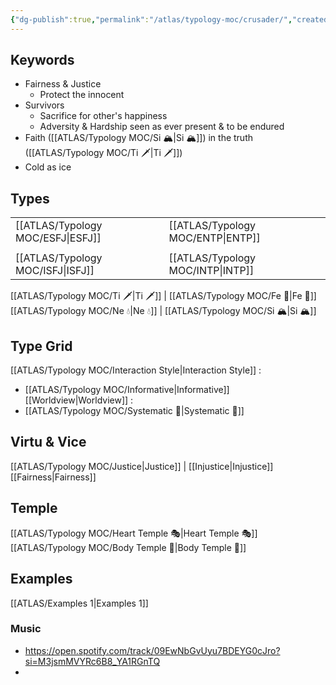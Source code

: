 ```yaml
---
{"dg-publish":true,"permalink":"/atlas/typology-moc/crusader/","created":"2023-01-04T21:24:57.397+01:00","updated":"2023-04-06T21:12:53.528+02:00"}
---
```



## Keywords
- Fairness & Justice
	-  Protect the innocent
- Survivors
	- Sacrifice for other's happiness
	- Adversity & Hardship seen as ever present & to be endured
- Faith ([[ATLAS/Typology MOC/Si 🏔️\|Si 🏔️]]) in the truth ([[ATLAS/Typology MOC/Ti 🗡️\|Ti 🗡️]])
- Cold as ice

## Types 

|  |  |      |  |
|:---------------|:-----------|:---------------|:---------------|
| [[ATLAS/Typology MOC/ESFJ\|ESFJ]]       |  | [[ATLAS/Typology MOC/ENTP\|ENTP]]&nbsp; |        |
|       |  |     |      |
| [[ATLAS/Typology MOC/ISFJ\|ISFJ]]&nbsp; |   |  [[ATLAS/Typology MOC/INTP\|INTP]]      |        |  

[[ATLAS/Typology MOC/Ti 🗡️\|Ti 🗡️]] | [[ATLAS/Typology MOC/Fe 💉\|Fe 💉]] 
[[ATLAS/Typology MOC/Ne 💧\|Ne 💧]] | [[ATLAS/Typology MOC/Si 🏔️\|Si 🏔️]]

## Type Grid
[[ATLAS/Typology MOC/Interaction Style\|Interaction Style]] : 
- [[ATLAS/Typology MOC/Informative\|Informative]]
[[Worldview\|Worldview]] : 
- [[ATLAS/Typology MOC/Systematic 🔧\|Systematic 🔧]]

## Virtu & Vice
[[ATLAS/Typology MOC/Justice\|Justice]] | [[Injustice\|Injustice]]
[[Fairness\|Fairness]] 

## Temple 
[[ATLAS/Typology MOC/Heart Temple 🎭\|Heart Temple 🎭]]
[[ATLAS/Typology MOC/Body Temple 🌳\|Body Temple 🌳]]

## Examples 
[[ATLAS/Examples 1\|Examples 1]] 

### Music 
- https://open.spotify.com/track/09EwNbGvUyu7BDEYG0cJro?si=M3jsmMVYRc6B8_YA1RGnTQ
- 
